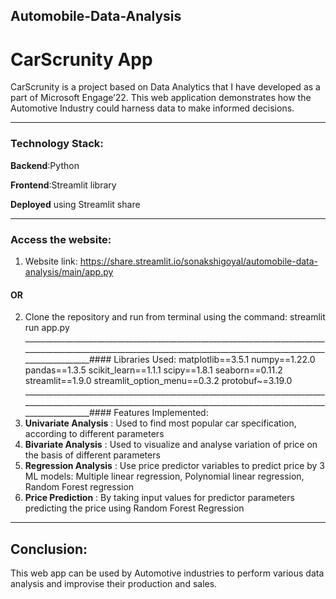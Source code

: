 ## Automobile-Data-Analysis

# CarScrunity App
CarScrunity is a project based on Data Analytics that I have developed as a part of Microsoft Engage’22. This web application demonstrates how the Automotive Industry could harness data to make informed decisions.
_______________________________________________________________________________________________________________________________________________________________________
### Technology Stack:
**Backend**:Python

**Frontend**:Streamlit library

**Deployed** using Streamlit share
_______________________________________________________________________________________________________________________________________________________________________

### Access the website:
1) Website link: https://share.streamlit.io/sonakshigoyal/automobile-data-analysis/main/app.py
#### OR
2) Clone the repository and run from terminal using the command: streamlit run app.py
______________________________________________________________________________________________________________________________________________________________________#### Libraries Used:
matplotlib==3.5.1
numpy==1.22.0
pandas==1.3.5
scikit_learn==1.1.1
scipy==1.8.1
seaborn==0.11.2
streamlit==1.9.0
streamlit_option_menu==0.3.2
protobuf~=3.19.0
______________________________________________________________________________________________________________________________________________________________________#### Features Implemented:
1) **Univariate Analysis** : Used to find most popular car specification, according to different parameters
2) **Bivariate Analysis** : Used to visualize and analyse variation of price on the basis of different parameters
3) **Regression Analysis** : Use price predictor variables to predict price by 3 ML models: Multiple linear regression, Polynomial linear regression, Random Forest regression
4) **Price Prediction** : By taking input values for predictor parameters predicting the price using Random Forest Regression
_______________________________________________________________________________________________________________________________________________________________________
## Conclusion:
This web app can be used by Automotive industries to perform various data analysis and improvise their production and sales.

